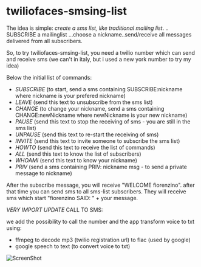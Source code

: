 twiliofaces-smsing-list
=======================

The idea is simple: *create a sms list, like traditional mailing list*.
.. SUBSCRIBE a mailinglist ...choose a nickname..send/receive all messages delivered from all subscribers.

So, to try twiliofaces-smsing-list, you need a twilio number which can send and receive sms (we can't in italy, but i used a new york number to try my idea)

Below the initial list of commands:

- *SUBSCRIBE* (to start, send a sms containing SUBSCRIBE:nickname where nickname is your prefered nickname)
- *LEAVE* (send this text to unsubscribe from the sms list)
- *CHANGE* (to change your nickname, send a sms containing CHANGE:newNickname where newNickname is your new nickname)
- *PAUSE* (send this text to stop the receiving of sms - you are still in the sms list) 
- *UNPAUSE* (send this text to re-start the receiving of sms)  
- *INVITE* (send this text to invite someone to subscribe the sms list)   
- *HOWTO* (send this text to receive the list of commands)    
- *ALL* (send this text to know the list of subscribers)    
- *WHOAMI* (send this text to know your nickname) 
- *PRIV* (send a sms containing PRIV: nickname msg  - to send a private message to nickname) 


After the subscribe message, you will receive "WELCOME fiorenzino". after that time you can send sms to all sms-list subscribers.
They will receive sms which start "fiorenzino SAID: " + your message.

*VERY IMPORT UPDATE* CALL TO SMS:

we add the possibility to call the number and the app transform voice to txt using:

- ffmpeg to decode mp3 (twilio registration url) to flac (used by google)
- google speech to text (to convert voice to txt)


![ScreenShot](https://raw.github.com/twiliofaces/twiliofaces-smsing-list/master/smslist.png)



